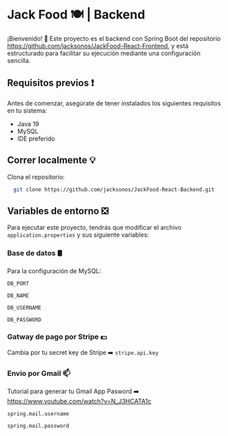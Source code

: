 
# Jack Food 🍽️ | Backend 

¡Bienvenido! 👋 Este proyecto es el backend con Spring Boot del repositorio https://github.com/jacksonos/JackFood-React-Frontend, y está estructurado para facilitar su ejecución mediante una configuración sencilla.

## Requisitos previos ❗

Antes de comenzar, asegúrate de tener instalados los siguientes requisitos en tu sistema:

- Java 19
- MySQL
- IDE preferido

## Correr localmente 💡

Clona el repositorio:

```bash
  git clone https://github.com/jacksonos/JackFood-React-Backend.git
```



## Variables de entorno ❎

Para ejecutar este proyecto, tendrás que modificar el archivo `application.properties` y sus siguiente variables:

### Base de datos 🛢
Para la configuración de MySQL:

`DB_PORT`

`DB_NAME`

`DB_USERNAME`

`DB_PASSWORD`

### Gatway de pago por Stripe 💵

Cambia por tu secret key de Stripe ➡️ `stripe.api.key`

### Envio por Gmail 📫
Tutorial para generar tu Gmail App Pasword ➡️ https://www.youtube.com/watch?v=N_J3HCATA1c

`spring.mail.username`

`spring.mail.password`


